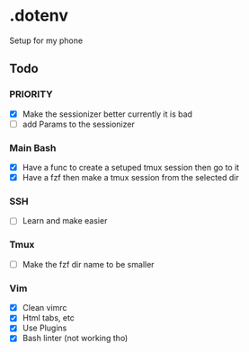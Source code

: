 # .dotenv

Setup for my phone

## Todo

### PRIORITY

- [x] Make the sessionizer better currently it is bad
- [ ] add Params to the sessionizer

### Main Bash

- [x] Have a func to create a setuped tmux session then go to it
- [x] Have a fzf then make a tmux session from the selected dir

### SSH

- [ ] Learn and make easier

### Tmux

- [ ] Make the fzf dir name to be smaller

### Vim

- [x] Clean vimrc
- [x] Html tabs, etc
- [x] Use Plugins
- [x] Bash linter (not working tho)
